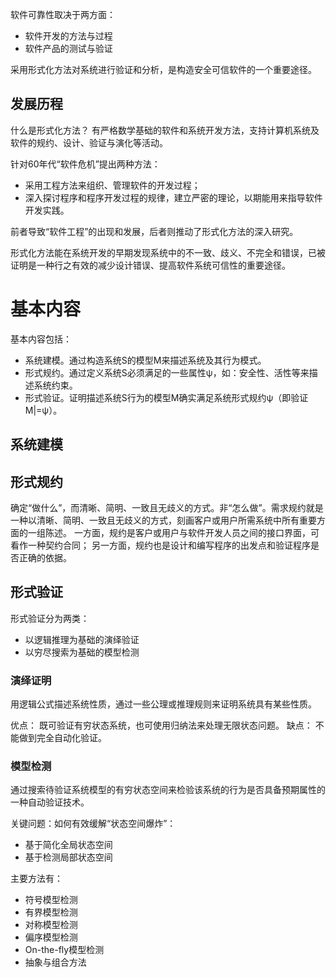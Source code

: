 软件可靠性取决于两方面：
* 软件开发的方法与过程
* 软件产品的测试与验证

采用形式化方法对系统进行验证和分析，是构造安全可信软件的一个重要途径。

## 发展历程
什么是形式化方法？
有严格数学基础的软件和系统开发方法，支持计算机系统及软件的规约、设计、验证与演化等活动。

针对60年代“软件危机”提出两种方法：
* 采用工程方法来组织、管理软件的开发过程；
* 深入探讨程序和程序开发过程的规律，建立严密的理论，以期能用来指导软件开发实践。

前者导致“软件工程”的出现和发展，后者则推动了形式化方法的深入研究。

形式化方法能在系统开发的早期发现系统中的不一致、歧义、不完全和错误，已被证明是一种行之有效的减少设计错误、提高软件系统可信性的重要途径。

# 基本内容
基本内容包括：
* 系统建模。通过构造系统S的模型M来描述系统及其行为模式。
* 形式规约。通过定义系统S必须满足的一些属性ψ，如：安全性、活性等来描述系统约束。
* 形式验证。证明描述系统S行为的模型M确实满足系统形式规约ψ（即验证M|=ψ）。

## 系统建模

## 形式规约
确定“做什么”，而清晰、简明、一致且无歧义的方式。非“怎么做”。需求规约就是一种以清晰、简明、一致且无歧义的方式，刻画客户或用户所需系统中所有重要方面的一组陈述。
一方面，规约是客户或用户与软件开发人员之间的接口界面，可看作一种契约合同；
另一方面，规约也是设计和编写程序的出发点和验证程序是否正确的依据。

## 形式验证
形式验证分为两类：
* 以逻辑推理为基础的演绎验证
* 以穷尽搜索为基础的模型检测

### 演绎证明
用逻辑公式描述系统性质，通过一些公理或推理规则来证明系统具有某些性质。

优点：
既可验证有穷状态系统，也可使用归纳法来处理无限状态问题。
缺点：
不能做到完全自动化验证。

### 模型检测
通过搜索待验证系统模型的有穷状态空间来检验该系统的行为是否具备预期属性的一种自动验证技术。

关键问题：如何有效缓解“状态空间爆炸”：
* 基于简化全局状态空间
* 基于检测局部状态空间

主要方法有：
* 符号模型检测
* 有界模型检测
* 对称模型检测
* 偏序模型检测
* On-the-fly模型检测
* 抽象与组合方法
